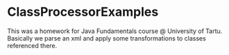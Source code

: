 ClassProcessorExamples
======================

This was a homework for Java Fundamentals course @ University of Tartu. Basically we parse an xml and apply some transformations to classes referenced there. 
